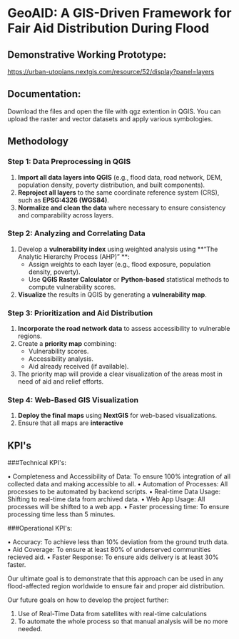 # GeoAID: A GIS-Driven Framework for Fair Aid Distribution During Flood

## Demonstrative Working Prototype: 
https://urban-utopians.nextgis.com/resource/52/display?panel=layers

## Documentation:
Download the files and open the file with qgz extention in QGIS. You can upload the raster and vector datasets and apply various symbologies.

## Methodology

### Step 1: Data Preprocessing in QGIS
1. **Import all data layers into QGIS** (e.g., flood data, road network, DEM, population density, poverty distribution, and built components).
2. **Reproject all layers** to the same coordinate reference system (CRS), such as **EPSG:4326 (WGS84)**.
3. **Normalize and clean the data** where necessary to ensure consistency and comparability across layers.

### Step 2: Analyzing and Correlating Data
1. Develop a **vulnerability index** using weighted analysis using **“The Analytic Hierarchy Process (AHP)” **:
   - Assign weights to each layer (e.g., flood exposure, population density, poverty).
   - Use **QGIS Raster Calculator** or **Python-based** statistical methods to compute vulnerability scores.
2. **Visualize** the results in QGIS by generating a **vulnerability map**.

### Step 3: Prioritization and Aid Distribution
1. **Incorporate the road network data** to assess accessibility to vulnerable regions.
2. Create a **priority map** combining:
   - Vulnerability scores.
   - Accessibility analysis.
   - Aid already received (if available).
3. The priority map will provide a clear visualization of the areas most in need of aid and relief efforts.

### Step 4: Web-Based GIS Visualization
1. **Deploy the final maps** using **NextGIS** for web-based visualizations.
2. Ensure that all maps are **interactive**


## KPI's

###Technical KPI's:

• Completeness and Accessibility of Data: To ensure 100% integration of all collected data and making accessible to all.
• Automation of Processes: All processes to be automated by backend scripts.
• Real-time Data Usage: Shifting to real-time data from archived data.
• Web App Usage: All processes will be shifted to a web app.
• Faster processing time: To ensure processing time less than 5 minutes.


###Operational KPI's:

• Accuracy: To achieve less than 10% deviation from the ground truth data.
• Aid Coverage: To ensure at least 80% of underserved communities recieved aid. 
• Faster Response: To ensure aids delivery is at least 30% faster.

Our ultimate goal is to demonstrate that this approach can be used in any flood-affected region worldwide to ensure fair and proper aid distribution.

Our future goals on how to develop the project further:
1. Use of Real-Time Data from satellites with real-time calculations
2. To automate the whole process so that manual analysis will be no more needed.
